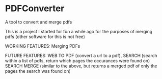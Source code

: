 # PDFConverter
A tool to convert and merge pdfs

This is a project I started for fun a while ago for the purposes of merging pdfs (other software for this is not free)

WORKING FEATURES: 
Merging PDFs

FUTURE FEATURES: 
WEB TO PDF (convert a url to a pdf), 
SEARCH (search within a list of pdfs, return which pages the occurances were found on)
SEARCH MERGE (similar to the above, but returns a merged pdf of only the pages the search was found on)
